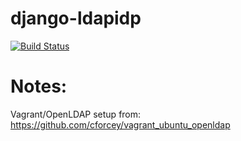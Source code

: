 django-ldapidp
===============

[![Build Status](https://travis-ci.org/TracyWebTech/django-ldapidp.png?branch=master)](https://travis-ci.org/TracyWebTech/django-ldapidp)

Notes:
======

Vagrant/OpenLDAP setup from: https://github.com/cforcey/vagrant_ubuntu_openldap
